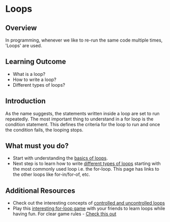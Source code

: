 # Loops

## Overview

In programming, whenever we like to re-run the same code multiple times, 'Loops' are used.

## Learning Outcome

- What is a loop?
- How to write a loop?
- Different types of loops?

## Introduction

As the name suggests, the statements written inside a loop are set to run repeatedly. 
The most important thing to understand in a for loop is the condition statement. This defines the criteria for the loop to run and once the condition fails, the looping stops.


## What must you do?
- Start with understanding the [basics of loops](https://www.geeksforgeeks.org/loops-in-javascript/).
- Next step is to learn how to write [different types of loops](https://www.w3schools.com/jsref/jsref_for.asp) starting with the most commonly used loop i.e. the for-loop. This page has links to the other loops like for-in/for-of, etc.

## Additional Resources
- Check out the interesting concepts of [controlled and uncontrolled loops](https://www.i-programmer.info/programming/theory/8003-the-essence-of-loops.html)
- Play this [interesting for-loop game](https://www.youtube.com/watch?v=SmFladGd9zQ) with your friends to learn loops while having fun. For clear game rules - [Check this out](https://code.org/curriculum/course4/8/Teacher#Activity1)

